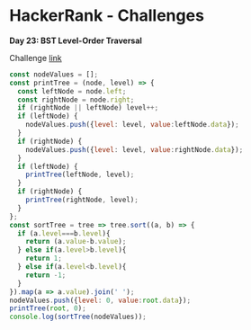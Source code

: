 # HackerRank - Challenges

**Day 23: BST Level-Order Traversal**

Challenge [link]


```javascript
const nodeValues = [];
const printTree = (node, level) => {
  const leftNode = node.left;
  const rightNode = node.right;
  if (rightNode || leftNode) level++;
  if (leftNode) {
    nodeValues.push({level: level, value:leftNode.data});
  }
  if (rightNode) {
    nodeValues.push({level: level, value:rightNode.data});
  }
  if (leftNode) {
    printTree(leftNode, level);
  }
  if (rightNode) {
    printTree(rightNode, level);
  }
};
const sortTree = tree => tree.sort((a, b) => {
  if (a.level===b.level){
    return (a.value-b.value);
  } else if(a.level>b.level){
    return 1;
  } else if(a.level<b.level){
    return -1;
  }
}).map(a => a.value).join(' ');
nodeValues.push({level: 0, value:root.data});
printTree(root, 0);
console.log(sortTree(nodeValues));
```

   [link]: <https://www.hackerrank.com/challenges/30-binary-trees/problem>
